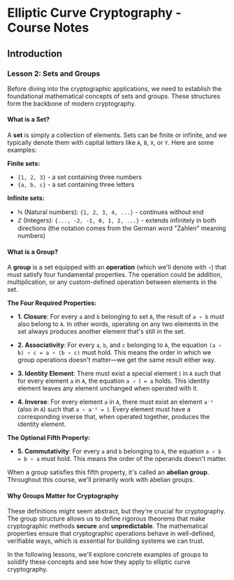 # Elliptic Curve Cryptography - Course Notes

## Introduction

### Lesson 2: Sets and Groups

Before diving into the cryptographic applications, we need to establish the foundational mathematical concepts of sets and groups. These structures form the backbone of modern cryptography.

#### What is a Set?

A **set** is simply a collection of elements. Sets can be finite or infinite, and we typically denote them with capital letters like `A`, `B`, `X`, or `Y`. Here are some examples:

**Finite sets:**
- `{1, 2, 3}` - a set containing three numbers
- `{a, b, c}` - a set containing three letters

**Infinite sets:**
- **ℕ** (Natural numbers): `{1, 2, 3, 4, ...}` - continues without end
- **ℤ** (Integers): `{..., -2, -1, 0, 1, 2, ...}` - extends infinitely in both directions (the notation comes from the German word "Zahlen" meaning numbers)

#### What is a Group?

A **group** is a set equipped with an **operation** (which we'll denote with `∘`) that must satisfy four fundamental properties. The operation could be addition, multiplication, or any custom-defined operation between elements in the set.

**The Four Required Properties:**

- **1. Closure**: For every `a` and `b` belonging to set `A`, the result of `a ∘ b` must also belong to `A`. In other words, operating on any two elements in the set always produces another element that's still in the set.

- **2. Associativity**: For every `a`, `b`, and `c` belonging to `A`, the equation `(a ∘ b) ∘ c = a ∘ (b ∘ c)` must hold. This means the order in which we group operations doesn't matter—we get the same result either way.

- **3. Identity Element**: There must exist a special element `𝕀` in `A` such that for every element `a` in `A`, the equation `a ∘ 𝕀 = a` holds. This identity element leaves any element unchanged when operated with it.

- **4. Inverse**: For every element `a` in `A`, there must exist an element `a⁻¹` (also in `A`) such that `a ∘ a⁻¹ = 𝕀`. Every element must have a corresponding inverse that, when operated together, produces the identity element.

**The Optional Fifth Property:**

- **5. Commutativity**: For every `a` and `b` belonging to `A`, the equation `a ∘ b = b ∘ a` must hold. This means the order of the operands doesn't matter.

When a group satisfies this fifth property, it's called an **abelian group**. Throughout this course, we'll primarily work with abelian groups.

#### Why Groups Matter for Cryptography

These definitions might seem abstract, but they're crucial for cryptography. The group structure allows us to define rigorous theorems that make cryptographic methods **secure** and **unpredictable**. The mathematical properties ensure that cryptographic operations behave in well-defined, verifiable ways, which is essential for building systems we can trust.

In the following lessons, we'll explore concrete examples of groups to solidify these concepts and see how they apply to elliptic curve cryptography.
